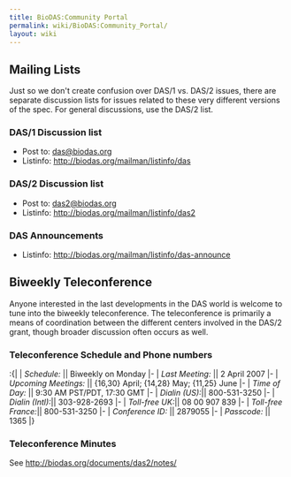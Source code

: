 ```yaml
---
title: BioDAS:Community Portal
permalink: wiki/BioDAS:Community_Portal/
layout: wiki
---
```


Mailing Lists
-------------

Just so we don't create confusion over DAS/1 vs. DAS/2 issues, there are
separate discussion lists for issues related to these very different
versions of the spec. For general discussions, use the DAS/2 list.

### DAS/1 Discussion list

-   Post to: das@biodas.org
-   Listinfo: <http://biodas.org/mailman/listinfo/das>

### DAS/2 Discussion list

-   Post to: das2@biodas.org
-   Listinfo: <http://biodas.org/mailman/listinfo/das2>

### DAS Announcements

-   Listinfo: <http://biodas.org/mailman/listinfo/das-announce>

Biweekly Teleconference
-----------------------

Anyone interested in the last developments in the DAS world is welcome
to tune into the biweekly teleconference. The teleconference is
primarily a means of coordination between the different centers involved
in the DAS/2 grant, though broader discussion often occurs as well.

### Teleconference Schedule and Phone numbers

:{| | *Schedule:* || Biweekly on Monday |- | *Last Meeting:* || 2 April
2007 |- | *Upcoming Meetings:* || {16,30} April; {14,28} May; {11,25}
June |- | *Time of Day:* || 9:30 AM PST/PDT, 17:30 GMT |- | *Dialin
(US):*|| 800-531-3250 |- | *Dialin (Intl):*|| 303-928-2693 |- |
*Toll-free UK:*|| 08 00 907 839 |- | *Toll-free France:*|| 800-531-3250
|- | *Conference ID:* || 2879055 |- | *Passcode:* || 1365 |}

### Teleconference Minutes

  
See <http://biodas.org/documents/das2/notes/>


